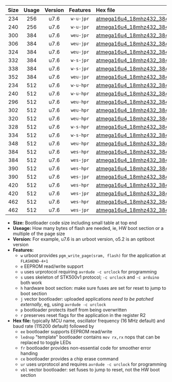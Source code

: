 |Size|Usage|Version|Features|Hex file|
|:-:|:-:|:-:|:-:|:--|
|234|256|u7.6|`w-u-jpr`|[atmega16u4_18mhz432_38400bps_ur_vbl.hex](https://raw.githubusercontent.com/stefanrueger/urboot/main//atmega16u4_18mhz432_38400bps_ur_vbl.hex)|
|240|256|u7.6|`w-u-jpr`|[atmega16u4_18mhz432_38400bps_lednop_ur_vbl.hex](https://raw.githubusercontent.com/stefanrueger/urboot/main//atmega16u4_18mhz432_38400bps_lednop_ur_vbl.hex)|
|300|384|u7.6|`weu-jpr`|[atmega16u4_18mhz432_38400bps_ee_ur_vbl.hex](https://raw.githubusercontent.com/stefanrueger/urboot/main//atmega16u4_18mhz432_38400bps_ee_ur_vbl.hex)|
|306|384|u7.6|`weu-jpr`|[atmega16u4_18mhz432_38400bps_ee_lednop_ur_vbl.hex](https://raw.githubusercontent.com/stefanrueger/urboot/main//atmega16u4_18mhz432_38400bps_ee_lednop_ur_vbl.hex)|
|324|384|u7.6|`weu-jpr`|[atmega16u4_18mhz432_38400bps_ee_lednop_fr_ur_vbl.hex](https://raw.githubusercontent.com/stefanrueger/urboot/main//atmega16u4_18mhz432_38400bps_ee_lednop_fr_ur_vbl.hex)|
|332|384|u7.6|`w-s-jpr`|[atmega16u4_18mhz432_38400bps_vbl.hex](https://raw.githubusercontent.com/stefanrueger/urboot/main//atmega16u4_18mhz432_38400bps_vbl.hex)|
|338|384|u7.6|`w-s-jpr`|[atmega16u4_18mhz432_38400bps_lednop_vbl.hex](https://raw.githubusercontent.com/stefanrueger/urboot/main//atmega16u4_18mhz432_38400bps_lednop_vbl.hex)|
|352|384|u7.6|`weu-jpr`|[atmega16u4_18mhz432_38400bps_ee_lednop_fr_ce_ur_vbl.hex](https://raw.githubusercontent.com/stefanrueger/urboot/main//atmega16u4_18mhz432_38400bps_ee_lednop_fr_ce_ur_vbl.hex)|
|234|512|u7.6|`w-u-hpr`|[atmega16u4_18mhz432_38400bps_ur.hex](https://raw.githubusercontent.com/stefanrueger/urboot/main//atmega16u4_18mhz432_38400bps_ur.hex)|
|240|512|u7.6|`w-u-hpr`|[atmega16u4_18mhz432_38400bps_lednop_ur.hex](https://raw.githubusercontent.com/stefanrueger/urboot/main//atmega16u4_18mhz432_38400bps_lednop_ur.hex)|
|296|512|u7.6|`weu-hpr`|[atmega16u4_18mhz432_38400bps_ee_ur.hex](https://raw.githubusercontent.com/stefanrueger/urboot/main//atmega16u4_18mhz432_38400bps_ee_ur.hex)|
|302|512|u7.6|`weu-hpr`|[atmega16u4_18mhz432_38400bps_ee_lednop_ur.hex](https://raw.githubusercontent.com/stefanrueger/urboot/main//atmega16u4_18mhz432_38400bps_ee_lednop_ur.hex)|
|320|512|u7.6|`weu-hpr`|[atmega16u4_18mhz432_38400bps_ee_lednop_fr_ur.hex](https://raw.githubusercontent.com/stefanrueger/urboot/main//atmega16u4_18mhz432_38400bps_ee_lednop_fr_ur.hex)|
|328|512|u7.6|`w-s-hpr`|[atmega16u4_18mhz432_38400bps.hex](https://raw.githubusercontent.com/stefanrueger/urboot/main//atmega16u4_18mhz432_38400bps.hex)|
|334|512|u7.6|`w-s-hpr`|[atmega16u4_18mhz432_38400bps_lednop.hex](https://raw.githubusercontent.com/stefanrueger/urboot/main//atmega16u4_18mhz432_38400bps_lednop.hex)|
|348|512|u7.6|`weu-hpr`|[atmega16u4_18mhz432_38400bps_ee_lednop_fr_ce_ur.hex](https://raw.githubusercontent.com/stefanrueger/urboot/main//atmega16u4_18mhz432_38400bps_ee_lednop_fr_ce_ur.hex)|
|384|512|u7.6|`wes-hpr`|[atmega16u4_18mhz432_38400bps_ee.hex](https://raw.githubusercontent.com/stefanrueger/urboot/main//atmega16u4_18mhz432_38400bps_ee.hex)|
|384|512|u7.6|`wes-jpr`|[atmega16u4_18mhz432_38400bps_ee_vbl.hex](https://raw.githubusercontent.com/stefanrueger/urboot/main//atmega16u4_18mhz432_38400bps_ee_vbl.hex)|
|390|512|u7.6|`wes-hpr`|[atmega16u4_18mhz432_38400bps_ee_lednop.hex](https://raw.githubusercontent.com/stefanrueger/urboot/main//atmega16u4_18mhz432_38400bps_ee_lednop.hex)|
|390|512|u7.6|`wes-jpr`|[atmega16u4_18mhz432_38400bps_ee_lednop_vbl.hex](https://raw.githubusercontent.com/stefanrueger/urboot/main//atmega16u4_18mhz432_38400bps_ee_lednop_vbl.hex)|
|420|512|u7.6|`wes-hpr`|[atmega16u4_18mhz432_38400bps_ee_lednop_fr.hex](https://raw.githubusercontent.com/stefanrueger/urboot/main//atmega16u4_18mhz432_38400bps_ee_lednop_fr.hex)|
|420|512|u7.6|`wes-jpr`|[atmega16u4_18mhz432_38400bps_ee_lednop_fr_vbl.hex](https://raw.githubusercontent.com/stefanrueger/urboot/main//atmega16u4_18mhz432_38400bps_ee_lednop_fr_vbl.hex)|
|462|512|u7.6|`wes-hpr`|[atmega16u4_18mhz432_38400bps_ee_lednop_fr_ce.hex](https://raw.githubusercontent.com/stefanrueger/urboot/main//atmega16u4_18mhz432_38400bps_ee_lednop_fr_ce.hex)|
|462|512|u7.6|`wes-jpr`|[atmega16u4_18mhz432_38400bps_ee_lednop_fr_ce_vbl.hex](https://raw.githubusercontent.com/stefanrueger/urboot/main//atmega16u4_18mhz432_38400bps_ee_lednop_fr_ce_vbl.hex)|

- **Size:** Bootloader code size including small table at top end
- **Useage:** How many bytes of flash are needed, ie, HW boot section or a multiple of the page size
- **Version:** For example, u7.6 is an urboot version, o5.2 is an optiboot version
- **Features:**
  + `w` urboot provides `pgm_write_page(sram, flash)` for the application at `FLASHEND-4+1`
  + `e` EEPROM read/write support
  + `u` uses urprotocol requiring `avrdude -c urclock` for programming
  + `s` uses skeleton of STK500v1 protocol; `-c urclock` and `-c arduino` both work
  + `h` hardware boot section: make sure fuses are set for reset to jump to boot section
  + `j` vector bootloader: uploaded applications *need to be patched externally*, eg, using `avrdude -c urclock`
  + `p` bootloader protects itself from being overwritten
  + `r` preserves reset flags for the application in the register R2
- **Hex file:** typically MCU name, oscillator frequency (16 MHz default) and baud rate (115200 default) followed by
  + `ee` bootloader supports EEPROM read/write
  + `lednop` "template" bootloader contains `mov rx,rx` nops that can be replaced to toggle LEDs
  + `fr` bootloader provides non-essential code for smoother error handing
  + `ce` bootloader provides a chip erase command
  + `ur` uses urprotocol and requires `avrdude -c urclock` for programming
  + `vbl` vector bootloader: set fuses to jump to reset, not the HW boot section
